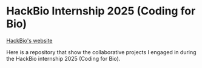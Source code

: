 # HackBio Internship 2025 (Coding for Bio)

[HackBio's website](https://thehackbio.com/)

Here is a repository that show the collaborative projects I engaged in during the HackBio internship 2025 (Coding for Bio).
